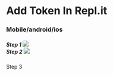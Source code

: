 <html>
<body>
<br>
<div>
<h1>
Add Token In Repl.it
</h1>
<h3>
Mobile/android/ios
</h3>
<h5>
Step 1
<img src="https://cdn.discordapp.com/attachments/917438299365314601/932591562704162846/20220117_140151.jpg"></img>
<br>
Step 2 
<img src="https://cdn.discordapp.com/attachments/917438299365314601/932591563022934016/20220117_140214.jpg"></img>
<br>
</div>
<div>
Step 3
<img src="https://cdn.discordapp.com/attachments/917438299365314601/932591563278802954/20220117_140238.jpg></img>
</div>
</body>
</html>
